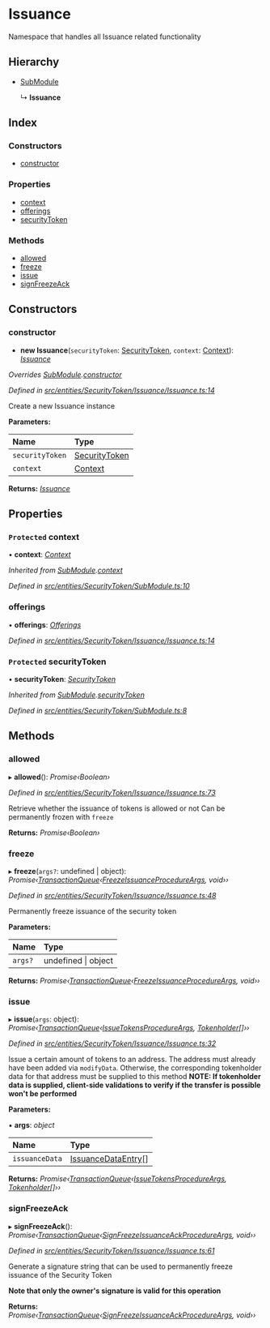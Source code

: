 # Issuance

Namespace that handles all Issuance related functionality

## Hierarchy

* [SubModule](_entities_securitytoken_submodule_.submodule.md)

  ↳ **Issuance**

## Index

### Constructors

* [constructor](_entities_securitytoken_issuance_issuance_.issuance.md#constructor)

### Properties

* [context](_entities_securitytoken_issuance_issuance_.issuance.md#protected-context)
* [offerings](_entities_securitytoken_issuance_issuance_.issuance.md#offerings)
* [securityToken](_entities_securitytoken_issuance_issuance_.issuance.md#protected-securitytoken)

### Methods

* [allowed](_entities_securitytoken_issuance_issuance_.issuance.md#allowed)
* [freeze](_entities_securitytoken_issuance_issuance_.issuance.md#freeze)
* [issue](_entities_securitytoken_issuance_issuance_.issuance.md#issue)
* [signFreezeAck](_entities_securitytoken_issuance_issuance_.issuance.md#signfreezeack)

## Constructors

### constructor

+ **new Issuance**\(`securityToken`: [SecurityToken](_entities_securitytoken_securitytoken_.securitytoken.md), `context`: [Context](_context_.context.md)\): [_Issuance_](_entities_securitytoken_issuance_issuance_.issuance.md)

_Overrides_ [_SubModule_](_entities_securitytoken_submodule_.submodule.md)_._[_constructor_](_entities_securitytoken_submodule_.submodule.md#constructor)

_Defined in_ [_src/entities/SecurityToken/Issuance/Issuance.ts:14_](https://github.com/PolymathNetwork/polymath-sdk/blob/550676f/src/entities/SecurityToken/Issuance/Issuance.ts#L14)

Create a new Issuance instance

**Parameters:**

| Name | Type |
| :--- | :--- |
| `securityToken` | [SecurityToken](_entities_securitytoken_securitytoken_.securitytoken.md) |
| `context` | [Context](_context_.context.md) |

**Returns:** [_Issuance_](_entities_securitytoken_issuance_issuance_.issuance.md)

## Properties

### `Protected` context

• **context**: [_Context_](_context_.context.md)

_Inherited from_ [_SubModule_](_entities_securitytoken_submodule_.submodule.md)_._[_context_](_entities_securitytoken_submodule_.submodule.md#protected-context)

_Defined in_ [_src/entities/SecurityToken/SubModule.ts:10_](https://github.com/PolymathNetwork/polymath-sdk/blob/550676f/src/entities/SecurityToken/SubModule.ts#L10)

### offerings

• **offerings**: [_Offerings_](_entities_securitytoken_issuance_offerings_.offerings.md)

_Defined in_ [_src/entities/SecurityToken/Issuance/Issuance.ts:14_](https://github.com/PolymathNetwork/polymath-sdk/blob/550676f/src/entities/SecurityToken/Issuance/Issuance.ts#L14)

### `Protected` securityToken

• **securityToken**: [_SecurityToken_](_entities_securitytoken_securitytoken_.securitytoken.md)

_Inherited from_ [_SubModule_](_entities_securitytoken_submodule_.submodule.md)_._[_securityToken_](_entities_securitytoken_submodule_.submodule.md#protected-securitytoken)

_Defined in_ [_src/entities/SecurityToken/SubModule.ts:8_](https://github.com/PolymathNetwork/polymath-sdk/blob/550676f/src/entities/SecurityToken/SubModule.ts#L8)

## Methods

### allowed

▸ **allowed**\(\): _Promise‹Boolean›_

_Defined in_ [_src/entities/SecurityToken/Issuance/Issuance.ts:73_](https://github.com/PolymathNetwork/polymath-sdk/blob/550676f/src/entities/SecurityToken/Issuance/Issuance.ts#L73)

Retrieve whether the issuance of tokens is allowed or not Can be permanently frozen with `freeze`

**Returns:** _Promise‹Boolean›_

### freeze

▸ **freeze**\(`args?`: undefined \| object\): _Promise‹_[_TransactionQueue_](_entities_transactionqueue_.transactionqueue.md)_‹_[_FreezeIssuanceProcedureArgs_](../interfaces/_types_index_.freezeissuanceprocedureargs.md)_, void››_

_Defined in_ [_src/entities/SecurityToken/Issuance/Issuance.ts:48_](https://github.com/PolymathNetwork/polymath-sdk/blob/550676f/src/entities/SecurityToken/Issuance/Issuance.ts#L48)

Permanently freeze issuance of the security token

**Parameters:**

| Name | Type |
| :--- | :--- |
| `args?` | undefined \| object |

**Returns:** _Promise‹_[_TransactionQueue_](_entities_transactionqueue_.transactionqueue.md)_‹_[_FreezeIssuanceProcedureArgs_](../interfaces/_types_index_.freezeissuanceprocedureargs.md)_, void››_

### issue

▸ **issue**\(`args`: object\): _Promise‹_[_TransactionQueue_](_entities_transactionqueue_.transactionqueue.md)_‹_[_IssueTokensProcedureArgs_](../interfaces/_types_index_.issuetokensprocedureargs.md)_,_ [_Tokenholder_](_entities_tokenholder_.tokenholder.md)_\[\]››_

_Defined in_ [_src/entities/SecurityToken/Issuance/Issuance.ts:32_](https://github.com/PolymathNetwork/polymath-sdk/blob/550676f/src/entities/SecurityToken/Issuance/Issuance.ts#L32)

Issue a certain amount of tokens to an address. The address must already have been added via `modifyData`. Otherwise, the corresponding tokenholder data for that address must be supplied to this method **NOTE: If tokenholder data is supplied, client-side validations to verify if the transfer is possible won't be performed**

**Parameters:**

▪ **args**: _object_

| Name | Type |
| :--- | :--- |
| `issuanceData` | [IssuanceDataEntry](../interfaces/_types_index_.issuancedataentry.md)\[\] |

**Returns:** _Promise‹_[_TransactionQueue_](_entities_transactionqueue_.transactionqueue.md)_‹_[_IssueTokensProcedureArgs_](../interfaces/_types_index_.issuetokensprocedureargs.md)_,_ [_Tokenholder_](_entities_tokenholder_.tokenholder.md)_\[\]››_

### signFreezeAck

▸ **signFreezeAck**\(\): _Promise‹_[_TransactionQueue_](_entities_transactionqueue_.transactionqueue.md)_‹_[_SignFreezeIssuanceAckProcedureArgs_](../interfaces/_types_index_.signfreezeissuanceackprocedureargs.md)_, void››_

_Defined in_ [_src/entities/SecurityToken/Issuance/Issuance.ts:61_](https://github.com/PolymathNetwork/polymath-sdk/blob/550676f/src/entities/SecurityToken/Issuance/Issuance.ts#L61)

Generate a signature string that can be used to permanently freeze issuance of the Security Token

**Note that only the owner's signature is valid for this operation**

**Returns:** _Promise‹_[_TransactionQueue_](_entities_transactionqueue_.transactionqueue.md)_‹_[_SignFreezeIssuanceAckProcedureArgs_](../interfaces/_types_index_.signfreezeissuanceackprocedureargs.md)_, void››_

